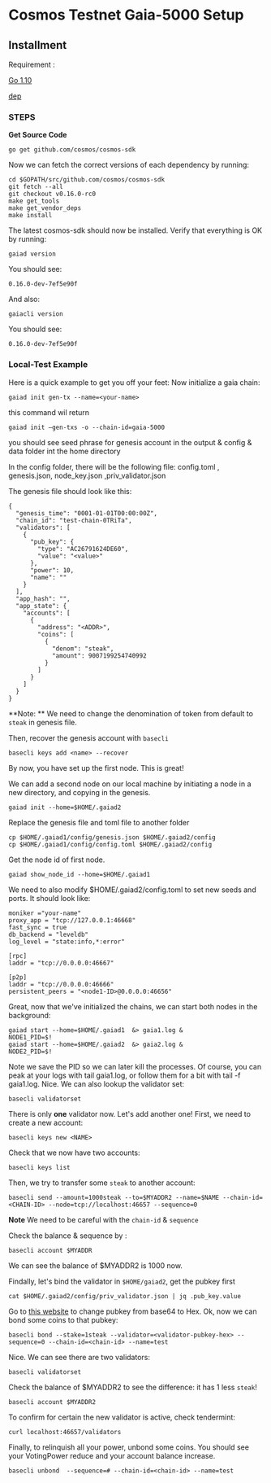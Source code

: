 # Cosmos Testnet Gaia-5000 Setup

## Installment

Requirement :

 [Go 1.10](https://golang.org/dl/)

 [dep](https://github.com/golang/dep)

### STEPS

**Get Source Code**

```
go get github.com/cosmos/cosmos-sdk
```

Now we can fetch the correct versions of each dependency by running:

```
cd $GOPATH/src/github.com/cosmos/cosmos-sdk
git fetch --all
git checkout v0.16.0-rc0
make get_tools
make get_vendor_deps
make install
```

The latest cosmos-sdk should now be installed. Verify that everything is OK by running:

```
gaiad version
```

You should see:

```
0.16.0-dev-7ef5e90f
```

And also:

```
gaiacli version
```

You should see:

```
0.16.0-dev-7ef5e90f
```

### Local-Test Example

Here is a quick example to get you off your feet:
Now initialize a gaia chain:

```
gaiad init gen-tx --name=<your-name>

```
this command wil return 
```
gaiad init —gen-txs -o --chain-id=gaia-5000
```
you should see seed phrase for genesis account in the output & config & data folder int the home directory

In the config folder, there will be the following file: config.toml , genesis.json, node_key.json ,priv_validator.json 

The genesis file should look like this:

```
{
  "genesis_time": "0001-01-01T00:00:00Z",
  "chain_id": "test-chain-0TRiTa",
  "validators": [
    {
      "pub_key": {
        "type": "AC26791624DE60",
        "value": "<value>"
      },
      "power": 10,
      "name": ""
    }
  ],
  "app_hash": "",
  "app_state": {
    "accounts": [
      {
        "address": "<ADDR>",
        "coins": [
          {
            "denom": "steak",
            "amount": 9007199254740992
          }
        ]
      }
    ]
  }
}
```

**Note: ** We need to change the denomination of token from default to `steak` in genesis file.

Then, recover the genesis account with `basecli`

```
basecli keys add <name> --recover
```

By now, you have set up the first node. This is great!

We can add a second node on our local machine by initiating a node in a new directory, and copying in the genesis.

```
gaiad init --home=$HOME/.gaiad2
```

Replace the genesis file and toml file to another folder

```
cp $HOME/.gaiad1/config/genesis.json $HOME/.gaiad2/config
cp $HOME/.gaiad1/config/config.toml $HOME/.gaiad2/config
```

Get the node id of first node.

```
gaiad show_node_id --home=$HOME/.gaiad1
```

We need to also modify $HOME/.gaiad2/config.toml to set new seeds and ports. It should look like:

```
moniker ="your-name"
proxy_app = "tcp://127.0.0.1:46668"
fast_sync = true
db_backend = "leveldb"
log_level = "state:info,*:error"

[rpc]
laddr = "tcp://0.0.0.0:46667"

[p2p]
laddr = "tcp://0.0.0.0:46666"
persistent_peers = "<node1-ID>@0.0.0.0:46656"
```

Great, now that we've initialized the chains, we can start both nodes in the background:

```
gaiad start --home=$HOME/.gaiad1  &> gaia1.log &
NODE1_PID=$!
gaiad start --home=$HOME/.gaiad2  &> gaia2.log &
NODE2_PID=$!
```

Note we save the PID so we can later kill the processes. Of course, you can peak at your logs with tail gaia1.log, or follow them for a bit with tail -f gaia1.log.
Nice. We can also lookup the validator set:

```
basecli validatorset
```

There is only **one** validator now. Let's add another one! 
First, we need to create a new account:

```
basecli keys new <NAME>
```

Check that we now have two accounts:

```
basecli keys list 
```

Then, we try to transfer some `steak` to another account:

```
basecli send --amount=1000steak --to=$MYADDR2 --name=$NAME --chain-id=<CHAIN-ID> --node=tcp://localhost:46657 --sequence=0
```

**Note** We need to be careful with the `chain-id` & `sequence`

Check the balance & sequence by :

```
basecli account $MYADDR
```

We can see the balance of $MYADDR2 is 1000 now. 

Findally, let's bind the validator in `$HOME/gaiad2`, get the pubkey first

```
cat $HOME/.gaiad2/config/priv_validator.json | jq .pub_key.value
```

Go to [this website](http://tomeko.net/online_tools/base64.php?lang=en)  to change pubkey from base64 to Hex. 
Ok, now we can bond some coins to that pubkey:

```
basecli bond --stake=1steak --validator=<validator-pubkey-hex> --sequence=0 --chain-id=<chain-id> --name=test
```

Nice. We can see there are two validators:

```
basecli validatorset
```

Check the balance of $MYADDR2 to see the difference: it has 1 less `steak`!

```
basecli account $MYADDR2
```

To confirm for certain the new validator is active, check tendermint:

```
curl localhost:46657/validators
```

Finally, to relinquish all your power, unbond some coins. You should see your VotingPower reduce and your account balance increase.

```
basecli unbond  --sequence=# --chain-id=<chain-id> --name=test
```

